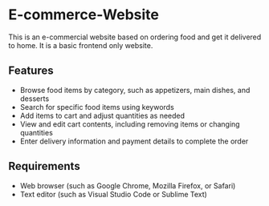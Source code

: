 # E-commerce-Website
This is an e-commercial website based on ordering food and get it delivered to home. It is a basic frontend only website.

## Features
* Browse food items by category, such as appetizers, main dishes, and desserts
* Search for specific food items using keywords
* Add items to cart and adjust quantities as needed
* View and edit cart contents, including removing items or changing quantities
* Enter delivery information and payment details to complete the order

## Requirements
* Web browser (such as Google Chrome, Mozilla Firefox, or Safari)
* Text editor (such as Visual Studio Code or Sublime Text)
